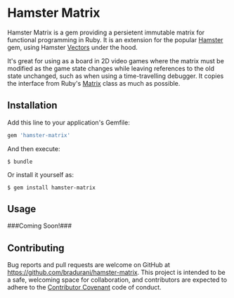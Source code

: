 # Hamster Matrix

Hamster Matrix is a gem providing a persietent immutable matrix for functional programming in Ruby. It is an extension for the popular [Hamster](https://github.com/hamstergem/hamster/) gem, using Hamster [Vectors](http://www.rubydoc.info/github/hamstergem/hamster/master/Hamster/Vector) under the hood.  

It's great for using as a board in 2D video games where the matrix must be modified as the game state changes while leaving references to the old state unchanged, such as when using a time-travelling debugger. It copies the interface from Ruby's [Matrix](http://ruby-doc.org/stdlib-2.0.0/libdoc/matrix/rdoc/Matrix.html) class as much as possible.


## Installation

Add this line to your application's Gemfile:

```ruby
gem 'hamster-matrix'
```

And then execute:

    $ bundle

Or install it yourself as:

    $ gem install hamster-matrix

## Usage

###Coming Soon!###

## Contributing

Bug reports and pull requests are welcome on GitHub at https://github.com/bradurani/hamster-matrix. This project is intended to be a safe, welcoming space for collaboration, and contributors are expected to adhere to the [Contributor Covenant](contributor-covenant.org) code of conduct.


